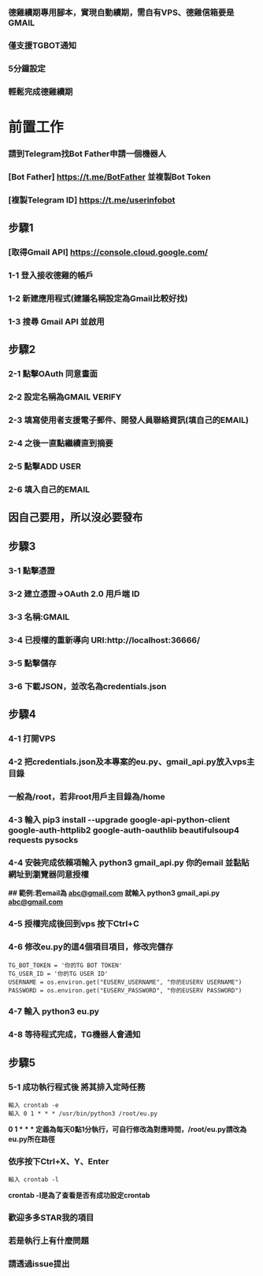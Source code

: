### 德雞續期專用腳本，實現自動續期，需自有VPS、德雞信箱要是GMAIL  
### 僅支援TGBOT通知  
### 5分鐘設定  
### 輕鬆完成德雞續期  
  
  
# 前置工作  
### 請到Telegram找Bot Father申請一個機器人  
### [Bot Father] https://t.me/BotFather 並複製Bot Token  
### [複製Telegram ID] https://t.me/userinfobot

## 步驟1  
### [取得Gmail API] https://console.cloud.google.com/  
### 1-1 登入接收德雞的帳戶  
### 1-2 新建應用程式(建議名稱設定為Gmail比較好找)  
### 1-3 搜尋 Gmail API 並啟用  

## 步驟2  
### 2-1 點擊OAuth 同意畫面  
### 2-2 設定名稱為GMAIL VERIFY  
### 2-3 填寫使用者支援電子郵件、開發人員聯絡資訊(填自己的EMAIL)  
### 2-4 之後一直點繼續直到摘要  
### 2-5 點擊ADD USER  
### 2-6 填入自己的EMAIL  
## 因自己要用，所以沒必要發布  

## 步驟3  
### 3-1 點擊憑證  
### 3-2 建立憑證→OAuth 2.0 用戶端 ID  
### 3-3 名稱:GMAIL  
### 3-4 已授權的重新導向 URI:http://localhost:36666/  
### 3-5 點擊儲存  
### 3-6 下載JSON，並改名為credentials.json  

## 步驟4  
### 4-1 打開VPS  
### 4-2 把credentials.json及本專案的eu.py、gmail_api.py放入vps主目錄  
### 一般為/root，若非root用戶主目錄為/home   
### 4-3 輸入 pip3 install --upgrade google-api-python-client google-auth-httplib2 google-auth-oauthlib beautifulsoup4 requests pysocks  
### 4-4 安裝完成依賴項輸入 python3 gmail_api.py 你的email 並黏貼網址到瀏覽器同意授權  
**## 範例:若email為 abc@gmail.com 就輸入 python3 gmail_api.py abc@gmail.com**  
### 4-5 授權完成後回到vps 按下Ctrl+C  
### 4-6 修改eu.py的這4個項目項目，修改完儲存  
  
    TG_BOT_TOKEN = '你的TG BOT TOKEN'  
    TG_USER_ID = '你的TG USER ID'  
    USERNAME = os.environ.get("EUSERV_USERNAME", "你的EUSERV USERNAME")    
    PASSWORD = os.environ.get("EUSERV_PASSWORD", "你的EUSERV PASSWORD")   
  
### 4-7 輸入 python3 eu.py  
### 4-8 等待程式完成，TG機器人會通知  
  
## 步驟5  
### 5-1 成功執行程式後 將其排入定時任務  
    輸入 crontab -e  
    輸入 0 1 * * * /usr/bin/python3 /root/eu.py  
**0 1 * * * 定義為每天0點1分執行，可自行修改為對應時間，/root/eu.py請改為eu.py所在路徑**  
  
### 依序按下Ctrl+X、Y、Enter  

    輸入 crontab -l  
    
**crontab -l是為了查看是否有成功設定crontab**  
  
### 歡迎多多STAR我的項目  
### 若是執行上有什麼問題  
### 請透過issue提出
